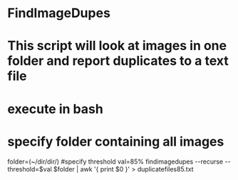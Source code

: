 # FindImageDupes
# This script will look at images in one folder and report duplicates to a text file
# execute in bash
# specify folder containing all images
folder=(~/dir/dir/)
#specify threshold
val=85%
findimagedupes --recurse --threshold=$val $folder | awk '{ print $0 }' > duplicatefiles85.txt
